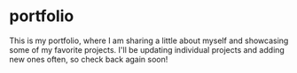 # portfolio

This is my portfolio, where I am sharing a little about myself and showcasing some of my favorite projects. I'll be updating individual projects and adding new ones often, so check back again soon!
